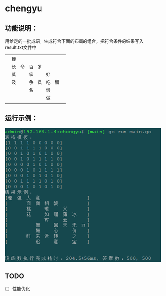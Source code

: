 # chengyu
## 功能说明：
 用给定的一批成语，生成符合下面的布局的组合，把符合条件的结果写入result.txt文件中


|   |   |   |   |   |   |   |   |
| --- | --- | --- | --- | --- | --- | --- | --- |
|   | 鞭 |   |   |   |   |   |   |
|   | 长 | 命 | 百 | 岁 |   |   |   |
|   | 莫 |   | 家 |   | 好 |   |   |
|   | 及 |   | 争 | 风 | 吃 | 醋 |   |
|   |   |   | 名 |   | 懒 |   |   |
|   |   |   |   |   | 做 |   |   |
|   |   |   |   |   |   |   |   |


## 运行示例：
![运行示例](./images/chengyu.png)

## TODO
- [ ] 性能优化 